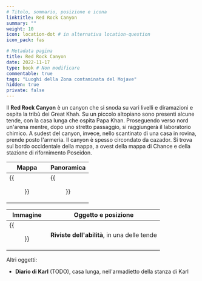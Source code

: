 ```yaml
---
# Titolo, sommario, posizione e icona
linktitle: Red Rock Canyon
summary: ""
weight: 10
icon: location-dot # in alternativa location-question
icon_pack: fas

# Metadata pagina
title: Red Rock Canyon
date: 2022-11-17
type: book # Non modificare
commentable: true
tags: "Luoghi della Zona contaminata del Mojave"
hidden: true
private: false
---
```


<div class="fnv">

Il **Red Rock Canyon** è un canyon che si snoda su vari livelli e diramazioni e ospita la tribù dei Great Khah. Su un piccolo altopiano sono presenti alcune tende, con la casa lunga che ospita Papa Khan. Proseguendo verso nord un'arena mentre, dopo uno stretto passaggio, si raggiungerà il laboratorio chimico. A sudest del canyon, invece, nello scantinato di una casa in rovina, prende posto l'armeria. Il canyon è spesso circondato da cazador. Si trova sul bordo occidentale della mappa, a ovest della mappa di Chance e della stazione di rifornimento Poseidon.

| Mappa | Panoramica |
| ----- | ---------- |
|  {{<figure src="fnv/Red_Rock_Canyon_loc.webp">}}     |  {{<figure src="fnv/FNV_Red_Rock_Canyon.webp">}}          | 

| Immagine | Oggetto e posizione |
| -------- | ------------------- |
|  {{<figure src="fnv/RRC_skill_magazines.webp">}}        |  **Riviste dell'abilità**, in una delle tende                   |

Altri oggetti:
- **Diario di Karl** (TODO), casa lunga, nell'armadietto della stanza di Karl

</div>

